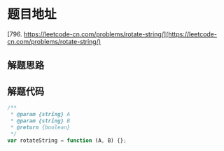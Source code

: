 # 题目地址

[796. https://leetcode-cn.com/problems/rotate-string/](https://leetcode-cn.com/problems/rotate-string/)

## 解题思路

## 解题代码

```js
/**
 * @param {string} A
 * @param {string} B
 * @return {boolean}
 */
var rotateString = function (A, B) {};
```
